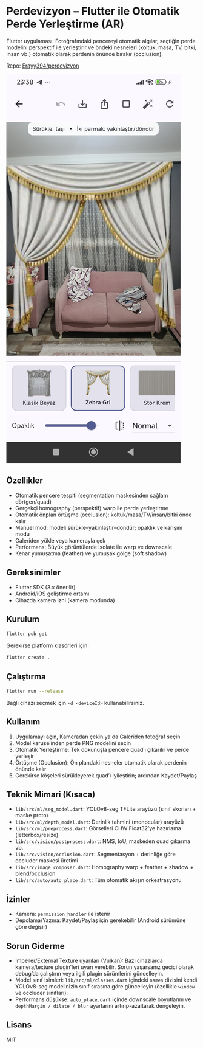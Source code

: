 # Perdevizyon – Flutter ile Otomatik Perde Yerleştirme (AR)

Flutter uygulaması: Fotoğrafındaki pencereyi otomatik algılar, seçtiğin perde modelini perspektif ile yerleştirir ve öndeki nesneleri (koltuk, masa, TV, bitki, insan vb.) otomatik olarak perdenin önünde bırakır (occlusion).

Repo: [Erayy394/perdevizyon](https://github.com/Erayy394/perdevizyon)

![Uygulama ekran görüntüsü](./uygulamaekrangoruntusu.png)

## Özellikler
- Otomatik pencere tespiti (segmentation maskesinden sağlam dörtgen/quad)
- Gerçekçi homography (perspektif) warp ile perde yerleştirme
- Otomatik önplan örtüşme (occlusion): koltuk/masa/TV/insan/bitki önde kalır
- Manuel mod: modeli sürükle–yakınlaştır–döndür; opaklık ve karışım modu
- Galeriden yükle veya kamerayla çek
- Performans: Büyük görüntülerde Isolate ile warp ve downscale
- Kenar yumuşatma (feather) ve yumuşak gölge (soft shadow)

## Gereksinimler
- Flutter SDK (3.x önerilir)
- Android/iOS geliştirme ortamı
- Cihazda kamera izni (kamera modunda)

## Kurulum
```bash
flutter pub get
```

Gerekirse platform klasörleri için:
```bash
flutter create .
```

## Çalıştırma
```bash
flutter run --release
```

Bağlı cihazı seçmek için `-d <deviceId>` kullanabilirsiniz.

## Kullanım
1) Uygulamayı açın, Kameradan çekin ya da Galeriden fotoğraf seçin
2) Model karuselinden perde PNG modelini seçin
3) Otomatik Yerleştirme: Tek dokunuşla pencere quad’ı çıkarılır ve perde yerleşir
4) Örtüşme (Occlusion): Ön plandaki nesneler otomatik olarak perdenin önünde kalır
5) Gerekirse köşeleri sürükleyerek quad’ı iyileştirin; ardından Kaydet/Paylaş

## Teknik Mimari (Kısaca)
- `lib/src/ml/seg_model.dart`: YOLOv8-seg TFLite arayüzü (sınıf skorları + maske proto)
- `lib/src/ml/depth_model.dart`: Derinlik tahmini (monocular) arayüzü
- `lib/src/ml/preprocess.dart`: Görselleri CHW Float32’ye hazırlama (letterbox/resize)
- `lib/src/vision/postprocess.dart`: NMS, IoU, maskeden quad çıkarma vb.
- `lib/src/vision/occlusion.dart`: Segmentasyon + derinliğe göre occluder maskesi üretimi
- `lib/src/image_composer.dart`: Homography warp + feather + shadow + blend/occlusion
- `lib/src/auto/auto_place.dart`: Tüm otomatik akışın orkestrasyonu

## İzinler
- Kamera: `permission_handler` ile istenir
- Depolama/Yazma: Kaydet/Paylaş için gerekebilir (Android sürümüne göre değişir)

## Sorun Giderme
- Impeller/External Texture uyarıları (Vulkan): Bazı cihazlarda kamera/texture plugin’leri uyarı verebilir. Sorun yaşarsanız geçici olarak debug’da çalıştırın veya ilgili plugin sürümlerini güncelleyin.
- Model sınıf isimleri: `lib/src/ml/classes.dart` içindeki `names` dizisini kendi YOLOv8-seg modelinizin sınıf sırasına göre güncelleyin (özellikle `window` ve occluder sınıfları).
- Performans düşükse: `auto_place.dart` içinde downscale boyutlarını ve `depthMargin / dilate / blur` ayarlarını artırıp-azaltarak dengeleyin.

## Lisans
MIT

